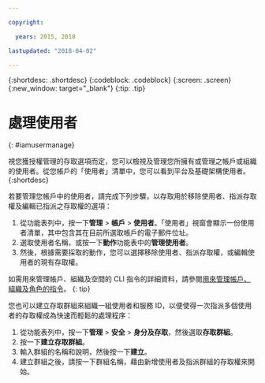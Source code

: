 ```yaml
---

copyright:

  years: 2015, 2018

lastupdated: "2018-04-02"

---
```


{:shortdesc: .shortdesc}
{:codeblock: .codeblock}
{:screen: .screen}
{:new_window: target="_blank"}
{:tip: .tip}

# 處理使用者
{: #iamusermanage}

視您獲授權管理的存取選項而定，您可以檢視及管理您所擁有或管理之帳戶或組織的使用者。從您帳戶的「使用者」清單中，您可以看到平台及基礎架構使用者。
{:shortdesc}

若要管理您帳戶中的使用者，請完成下列步驟，以存取用於移除使用者、指派存取權及編輯已指派之存取權的選項：

1. 從功能表列中，按一下**管理** &gt; **帳戶** &gt; **使用者**。「使用者」視窗會顯示一份使用者清單，其中包含其在目前所選取帳戶的電子郵件位址。
2. 選取使用者名稱，或按一下**動作**功能表中的**管理使用者**。
3. 然後，根據需要採取的動作，您可以選擇移除使用者、指派存取權，或編輯使用者的現有存取權。

如需用來管理帳戶、組織及空間的 CLI 指令的詳細資料，請參閱[用來管理帳戶、組織及角色的指令](/docs/cli/reference/bluemix_cli/bx_cli.html#bx_commands_acctorg)。
{: tip}

您也可以建立存取群組來組織一組使用者和服務 ID，以便使得一次指派多個使用者的存取權成為快速而輕鬆的處理程序：

1. 從功能表列中，按一下**管理** &gt; **安全** &gt; **身分及存取**，然後選取**存取群組**。
2. 按一下**建立存取群組**。
3. 輸入群組的名稱和說明，然後按一下**建立**。
4. 建立群組之後，請按一下群組名稱，藉由新增使用者及指派群組的存取權來開始。
